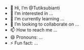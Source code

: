 - 👋 Hi, I’m @Tutiksubianti
- 👀 I’m interested in ...
- 🌱 I’m currently learning ...
- 💞️ I’m looking to collaborate on ...
- 📫 How to reach me ...
- 😄 Pronouns: ...
- ⚡ Fun fact: ...

<!---
Tutiksubianti/Tutiksubianti is a ✨ special ✨ repository because its `README.md` (this file) appears on your GitHub profile.
You can click the Preview link to take a look at your changes.
--->
